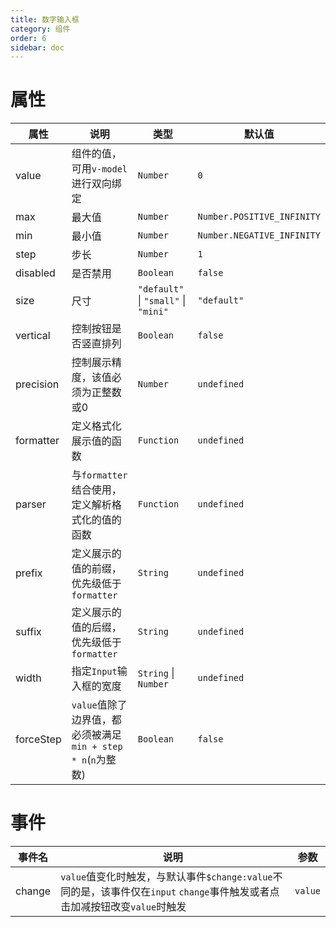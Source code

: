 ```yaml
---
title: 数字输入框
category: 组件
order: 6
sidebar: doc
---
```


# 属性

| 属性 | 说明 | 类型 | 默认值 |
| --- | --- | --- | --- |
| value | 组件的值，可用`v-model`进行双向绑定 | `Number` | `0` |
| max | 最大值 | `Number` | `Number.POSITIVE_INFINITY` |
| min | 最小值 | `Number` | `Number.NEGATIVE_INFINITY` | 
| step | 步长 | `Number` | `1` |
| disabled | 是否禁用 | `Boolean` | `false` |
| size | 尺寸 | `"default"` &#124; `"small"` &#124; `"mini"` | `"default"` |
| vertical | 控制按钮是否竖直排列 | `Boolean` | `false` |
| precision | 控制展示精度，该值必须为正整数或0 | `Number` | `undefined` |
| formatter | 定义格式化展示值的函数 | `Function` | `undefined` |
| parser | 与`formatter`结合使用，定义解析格式化的值的函数 | `Function` | `undefined` |
| prefix | 定义展示的值的前缀，优先级低于`formatter` | `String` | `undefined` |
| suffix | 定义展示的值的后缀，优先级低于`formatter` | `String` | `undefined` |
| width | 指定`Input`输入框的宽度 | `String` &#124; `Number` | `undefined` |
| forceStep | `value`值除了边界值，都必须被满足`min + step * n`(`n`为整数) | `Boolean` | `false` |

# 事件

| 事件名 | 说明 | 参数 |
| --- | --- | --- |
| change | `value`值变化时触发，与默认事件`$change:value`不同的是，该事件仅在`input` `change`事件触发或者点击加减按钮改变`value`时触发 | `value` |
